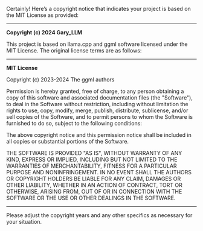 Certainly! Here’s a copyright notice that indicates your project is based on the MIT License as provided:

---

**Copyright (c) 2024 Gary_LLM**

This project is based on llama.cpp and ggml software licensed under the MIT License. The original license terms are as follows:

---

**MIT License**

Copyright (c) 2023-2024 The ggml authors

Permission is hereby granted, free of charge, to any person obtaining a copy of this software and associated documentation files (the "Software"), to deal in the Software without restriction, including without limitation the rights to use, copy, modify, merge, publish, distribute, sublicense, and/or sell copies of the Software, and to permit persons to whom the Software is furnished to do so, subject to the following conditions:

The above copyright notice and this permission notice shall be included in all copies or substantial portions of the Software.

THE SOFTWARE IS PROVIDED "AS IS", WITHOUT WARRANTY OF ANY KIND, EXPRESS OR IMPLIED, INCLUDING BUT NOT LIMITED TO THE WARRANTIES OF MERCHANTABILITY, FITNESS FOR A PARTICULAR PURPOSE AND NONINFRINGEMENT. IN NO EVENT SHALL THE AUTHORS OR COPYRIGHT HOLDERS BE LIABLE FOR ANY CLAIM, DAMAGES OR OTHER LIABILITY, WHETHER IN AN ACTION OF CONTRACT, TORT OR OTHERWISE, ARISING FROM, OUT OF OR IN CONNECTION WITH THE SOFTWARE OR THE USE OR OTHER DEALINGS IN THE SOFTWARE.

---

Please adjust the copyright years and any other specifics as necessary for your situation.
